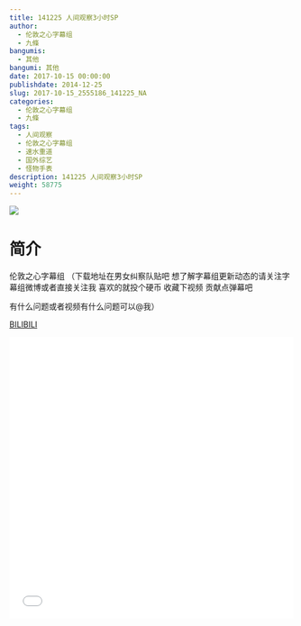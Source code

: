 ```yaml
---
title: 141225 人间观察3小时SP
author: 
  - 伦敦之心字幕组
  - 九條
bangumis: 
  - 其他
bangumi: 其他
date: 2017-10-15 00:00:00
publishdate: 2014-12-25
slug: 2017-10-15_2555186_141225_NA
categories: 
  - 伦敦之心字幕组
  - 九條
tags: 
  - 人间观察
  - 伦敦之心字幕组
  - 速水重道
  - 国外综艺
  - 怪物手表
description: 141225 人间观察3小时SP
weight: 58775
---
```


![](https://i.imgur.com/PpbilKe.jpg)

# 简介  
伦敦之心字幕组 （下载地址在男女纠察队贴吧 想了解字幕组更新动态的请关注字幕组微博或者直接关注我 喜欢的就投个硬币 收藏下视频 贡献点弹幕吧
有什么问题或者视频有什么问题可以@我）

  [BILIBILI](https://www.bilibili.com/video/av2555186/)


  <iframe src="//www.bilibili.com/html/html5player.html?cid=3992000&aid=2555186" width="100%" height="500" frameborder="0" allowfullscreen="allowfullscreen"></iframe>

